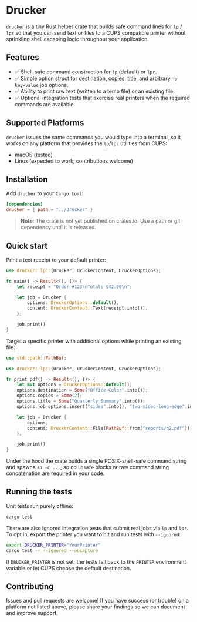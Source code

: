 # Drucker

`drucker` is a tiny Rust helper crate that builds safe command lines for
[`lp`](https://www.cups.org/doc/options.html) / `lpr` so that you can send text or
files to a CUPS compatible printer without sprinkling shell escaping logic
throughout your application.

## Features

* ✅ Shell-safe command construction for `lp` (default) or `lpr`.
* ✅ Simple option struct for destination, copies, title, and arbitrary
  `-o key=value` job options.
* ✅ Ability to print raw text (written to a temp file) or an existing file.
* ✅ Optional integration tests that exercise real printers when the required
  commands are available.

## Supported Platforms

`drucker` issues the same commands you would type into a terminal, so it works on
any platform that provides the `lp`/`lpr` utilities from CUPS:

* macOS (tested)
* Linux (expected to work, contributions welcome)

## Installation

Add `drucker` to your `Cargo.toml`:

```toml
[dependencies]
drucker = { path = "../drucker" }
```

> **Note**: The crate is not yet published on crates.io. Use a path or git
> dependency until it is released.

## Quick start

Print a text receipt to your default printer:

```rust
use drucker::lp::{Drucker, DruckerContent, DruckerOptions};

fn main() -> Result<(), ()> {
    let receipt = "Order #123\nTotal: $42.00\n";

    let job = Drucker {
        options: DruckerOptions::default(),
        content: DruckerContent::Text(receipt.into()),
    };

    job.print()
}
```

Target a specific printer with additional options while printing an existing
file:

```rust
use std::path::PathBuf;

use drucker::lp::{Drucker, DruckerContent, DruckerOptions};

fn print_pdf() -> Result<(), ()> {
    let mut options = DruckerOptions::default();
    options.destination = Some("Office-Color".into());
    options.copies = Some(2);
    options.title = Some("Quarterly Summary".into());
    options.job_options.insert("sides".into(), "two-sided-long-edge".into());

    let job = Drucker {
        options,
        content: DruckerContent::File(PathBuf::from("reports/q2.pdf")),
    };

    job.print()
}
```

Under the hood the crate builds a single POSIX-shell-safe command string and
spawns `sh -c ...`, so *no* `unsafe` blocks or raw command string concatenation
are required in your code.

## Running the tests

Unit tests run purely offline:

```bash
cargo test
```

There are also ignored integration tests that submit real jobs via `lp` and
`lpr`. To opt in, export the printer you want to hit and run tests with
`--ignored`:

```bash
export DRUCKER_PRINTER="YourPrinter"
cargo test -- --ignored --nocapture
```

If `DRUCKER_PRINTER` is not set, the tests fall back to the `PRINTER`
environment variable or let CUPS choose the default destination.

## Contributing

Issues and pull requests are welcome! If you have success (or trouble) on a
platform not listed above, please share your findings so we can document and
improve support.
